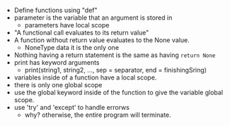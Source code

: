 - Define functions using "def"
- parameter is the variable that an argument is stored in
    - parameters have local scope
- "A functional call evaluates to its return value"
- A function without return value evaluates to the None value.
    - NoneType data it is the only one
- Nothing having a return statement is the same as having `return None`
- print has keyword arguments
    - print(string1, string2, ..., sep = separator, end = finishingSring)
- variables inside of a function have a local scope.
- there is only one global scope
- use the global keyword inside of the function to give the variable global scope.
- use 'try' and 'except' to handle errorws
    - why? otherwise, the entire program will terminate.

